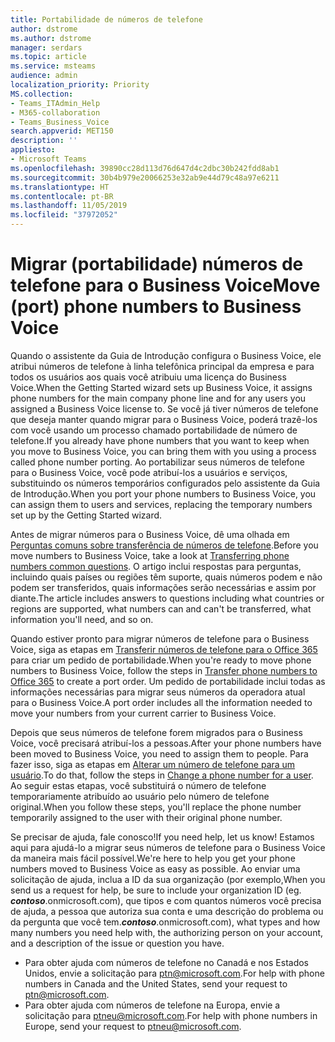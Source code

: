```yaml
---
title: Portabilidade de números de telefone
author: dstrome
ms.author: dstrome
manager: serdars
ms.topic: article
ms.service: msteams
audience: admin
localization_priority: Priority
MS.collection:
- Teams_ITAdmin_Help
- M365-collaboration
- Teams_Business_Voice
search.appverid: MET150
description: ''
appliesto:
- Microsoft Teams
ms.openlocfilehash: 39890cc28d113d76d647d4c2dbc30b242fdd8ab1
ms.sourcegitcommit: 30b4b979e20066253e32ab9e44d79c48a97e6211
ms.translationtype: HT
ms.contentlocale: pt-BR
ms.lasthandoff: 11/05/2019
ms.locfileid: "37972052"
---
```

# <a name="move-port-phone-numbers-to-business-voice"></a><span data-ttu-id="e8b8d-102">Migrar (portabilidade) números de telefone para o Business Voice</span><span class="sxs-lookup"><span data-stu-id="e8b8d-102">Move (port) phone numbers to Business Voice</span></span>

<span data-ttu-id="e8b8d-103">Quando o assistente da Guia de Introdução configura o Business Voice, ele atribui números de telefone à linha telefônica principal da empresa e para todos os usuários aos quais você atribuiu uma licença do Business Voice.</span><span class="sxs-lookup"><span data-stu-id="e8b8d-103">When the Getting Started wizard sets up Business Voice, it assigns phone numbers for the main company phone line and for any users you assigned a Business Voice license to.</span></span> <span data-ttu-id="e8b8d-104">Se você já tiver números de telefone que deseja manter quando migrar para o Business Voice, poderá trazê-los com você usando um processo chamado portabilidade de número de telefone.</span><span class="sxs-lookup"><span data-stu-id="e8b8d-104">If you already have phone numbers that you want to keep when you move to Business Voice, you can bring them with you using a process called phone number porting.</span></span> <span data-ttu-id="e8b8d-105">Ao portabilizar seus números de telefone para o Business Voice, você pode atribuí-los a usuários e serviços, substituindo os números temporários configurados pelo assistente da Guia de Introdução.</span><span class="sxs-lookup"><span data-stu-id="e8b8d-105">When you port your phone numbers to Business Voice, you can assign them to users and services, replacing the temporary numbers set up by the Getting Started wizard.</span></span>

<span data-ttu-id="e8b8d-106">Antes de migrar números para o Business Voice, dê uma olhada em [Perguntas comuns sobre transferência de números de telefone](../transferring-phone-numbers-common-questions.md).</span><span class="sxs-lookup"><span data-stu-id="e8b8d-106">Before you move numbers to Business Voice, take a look at [Transferring phone numbers common questions](../transferring-phone-numbers-common-questions.md).</span></span> <span data-ttu-id="e8b8d-107">O artigo inclui respostas para perguntas, incluindo quais países ou regiões têm suporte, quais números podem e não podem ser transferidos, quais informações serão necessárias e assim por diante.</span><span class="sxs-lookup"><span data-stu-id="e8b8d-107">The article includes answers to questions including what countries or regions are supported, what numbers can and can't be transferred, what information you'll need, and so on.</span></span>

<span data-ttu-id="e8b8d-108">Quando estiver pronto para migrar números de telefone para o Business Voice, siga as etapas em [Transferir números de telefone para o Office 365](../transfer-phone-numbers-to-office-365.md) para criar um pedido de portabilidade.</span><span class="sxs-lookup"><span data-stu-id="e8b8d-108">When you're ready to move phone numbers to Business Voice, follow the steps in [Transfer phone numbers to Office 365](../transfer-phone-numbers-to-office-365.md) to create a port order.</span></span> <span data-ttu-id="e8b8d-109">Um pedido de portabilidade inclui todas as informações necessárias para migrar seus números da operadora atual para o Business Voice.</span><span class="sxs-lookup"><span data-stu-id="e8b8d-109">A port order includes all the information needed to move your numbers from your current carrier to Business Voice.</span></span>

<span data-ttu-id="e8b8d-110">Depois que seus números de telefone forem migrados para o Business Voice, você precisará atribuí-los a pessoas.</span><span class="sxs-lookup"><span data-stu-id="e8b8d-110">After your phone numbers have been moved to Business Voice, you need to assign them to people.</span></span> <span data-ttu-id="e8b8d-111">Para fazer isso, siga as etapas em [Alterar um número de telefone para um usuário](../assign-change-or-remove-a-phone-number-for-a-user.md#change-a-phone-number-for-a-user).</span><span class="sxs-lookup"><span data-stu-id="e8b8d-111">To do that, follow the steps in [Change a phone number for a user](../assign-change-or-remove-a-phone-number-for-a-user.md#change-a-phone-number-for-a-user).</span></span> <span data-ttu-id="e8b8d-112">Ao seguir estas etapas, você substituirá o número de telefone temporariamente atribuído ao usuário pelo número de telefone original.</span><span class="sxs-lookup"><span data-stu-id="e8b8d-112">When you follow these steps, you'll replace the phone number temporarily assigned to the user with their original phone number.</span></span>

<span data-ttu-id="e8b8d-113">Se precisar de ajuda, fale conosco!</span><span class="sxs-lookup"><span data-stu-id="e8b8d-113">If you need help, let us know!</span></span> <span data-ttu-id="e8b8d-114">Estamos aqui para ajudá-lo a migrar seus números de telefone para o Business Voice da maneira mais fácil possível.</span><span class="sxs-lookup"><span data-stu-id="e8b8d-114">We're here to help you get your phone numbers moved to Business Voice as easy as possible.</span></span> <span data-ttu-id="e8b8d-115">Ao enviar uma solicitação de ajuda, inclua a ID da sua organização (por exemplo,</span><span class="sxs-lookup"><span data-stu-id="e8b8d-115">When you send us a request for help, be sure to include your organization ID (eg.</span></span> <span data-ttu-id="e8b8d-116">***contoso***.onmicrosoft.com), que tipos e com quantos números você precisa de ajuda, a pessoa que autoriza sua conta e uma descrição do problema ou da pergunta que você tem.</span><span class="sxs-lookup"><span data-stu-id="e8b8d-116">***contoso***.onmicrosoft.com), what types and how many numbers you need help with, the authorizing person on your account, and a description of the issue or question you have.</span></span>

- <span data-ttu-id="e8b8d-117">Para obter ajuda com números de telefone no Canadá e nos Estados Unidos, envie a solicitação para [ptn@microsoft.com](mailto:ptn@microsoft.com).</span><span class="sxs-lookup"><span data-stu-id="e8b8d-117">For help with phone numbers in Canada and the United States, send your request to [ptn@microsoft.com](mailto:ptn@microsoft.com).</span></span>
- <span data-ttu-id="e8b8d-118">Para obter ajuda com números de telefone na Europa, envie a solicitação para [ptneu@microsoft.com](mailto:ptneu@microsoft.com).</span><span class="sxs-lookup"><span data-stu-id="e8b8d-118">For help with phone numbers in Europe, send your request to [ptneu@microsoft.com](mailto:ptneu@microsoft.com).</span></span>

